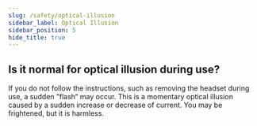 ```yaml
---
slug: /safety/optical-illusion
sidebar_label: Optical Illusion
sidebar_position: 5
hide_title: true
---
```


## Is it normal for optical illusion during use?
If you do not follow the instructions, such as removing the headset during use, a sudden ”flash“ may occur. This is a momentary optical illusion caused by a sudden increase or decrease of current. You may be frightened, but it is harmless.

